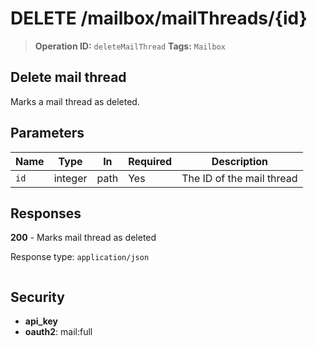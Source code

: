 # DELETE /mailbox/mailThreads/{id}

> **Operation ID:** `deleteMailThread`
> **Tags:** `Mailbox`

## Delete mail thread

Marks a mail thread as deleted.

## Parameters

| Name | Type | In | Required | Description |
|------|------|-------|----------|-------------|
| `id` | integer | path | Yes | The ID of the mail thread |

## Responses

**200** - Marks mail thread as deleted

Response type: `application/json`

```

```


## Security

- **api_key**
- **oauth2**: mail:full